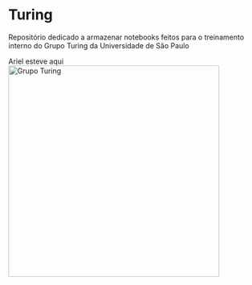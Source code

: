 # Turing
Repositório dedicado a armazenar notebooks feitos para o treinamento interno do Grupo Turing da Universidade de São Paulo 

Ariel esteve aqui
<img src="https://www.politecnicos.com.br/img/075.jpg" alt="Grupo Turing" height="420" width="420">
